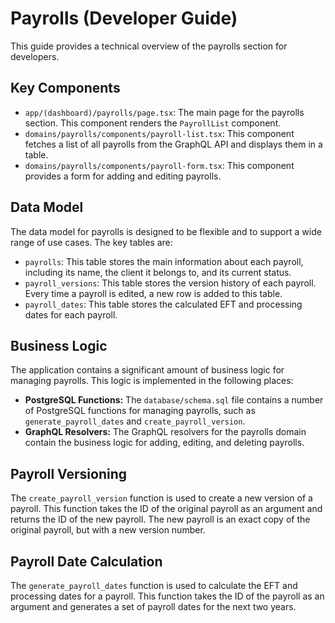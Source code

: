 
# Payrolls (Developer Guide)

This guide provides a technical overview of the payrolls section for developers.

## Key Components

*   `app/(dashboard)/payrolls/page.tsx`: The main page for the payrolls section. This component renders the `PayrollList` component.
*   `domains/payrolls/components/payroll-list.tsx`: This component fetches a list of all payrolls from the GraphQL API and displays them in a table.
*   `domains/payrolls/components/payroll-form.tsx`: This component provides a form for adding and editing payrolls.

## Data Model

The data model for payrolls is designed to be flexible and to support a wide range of use cases. The key tables are:

*   `payrolls`: This table stores the main information about each payroll, including its name, the client it belongs to, and its current status.
*   `payroll_versions`: This table stores the version history of each payroll. Every time a payroll is edited, a new row is added to this table.
*   `payroll_dates`: This table stores the calculated EFT and processing dates for each payroll.

## Business Logic

The application contains a significant amount of business logic for managing payrolls. This logic is implemented in the following places:

*   **PostgreSQL Functions:** The `database/schema.sql` file contains a number of PostgreSQL functions for managing payrolls, such as `generate_payroll_dates` and `create_payroll_version`.
*   **GraphQL Resolvers:** The GraphQL resolvers for the payrolls domain contain the business logic for adding, editing, and deleting payrolls.

## Payroll Versioning

The `create_payroll_version` function is used to create a new version of a payroll. This function takes the ID of the original payroll as an argument and returns the ID of the new payroll. The new payroll is an exact copy of the original payroll, but with a new version number.

## Payroll Date Calculation

The `generate_payroll_dates` function is used to calculate the EFT and processing dates for a payroll. This function takes the ID of the payroll as an argument and generates a set of payroll dates for the next two years.
